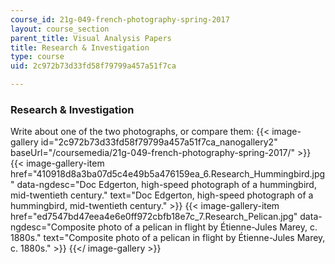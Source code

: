 ```yaml
---
course_id: 21g-049-french-photography-spring-2017
layout: course_section
parent_title: Visual Analysis Papers
title: Research & Investigation
type: course
uid: 2c972b73d33fd58f79799a457a51f7ca

---
```


### Research & Investigation

Write about one of the two photographs, or compare them:
{{< image-gallery id="2c972b73d33fd58f79799a457a51f7ca_nanogallery2" baseUrl="/coursemedia/21g-049-french-photography-spring-2017/" >}}
{{< image-gallery-item href="410918d8a3ba07d5c4e49b5a476159ea_6.Research_Hummingbird.jpg" data-ngdesc="Doc Edgerton, high-speed photograph of a hummingbird, mid-twentieth century." text="Doc Edgerton, high-speed photograph of a hummingbird, mid-twentieth century." >}}
{{< image-gallery-item href="ed7547bd47eea4e6e0ff972cbfb18e7c_7.Research_Pelican.jpg" data-ngdesc="Composite photo of a pelican in flight by Étienne-Jules Marey, c. 1880s." text="Composite photo of a pelican in flight by Étienne-Jules Marey, c. 1880s." >}}
{{</ image-gallery >}}